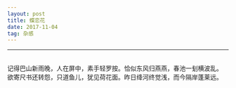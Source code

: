 ```yaml
---
layout: post
title: 蝶恋花
date: 2017-11-04
tag: 杂感
---
```


---


<br>
记得巴山新雨晚，人在屏中，素手轻罗按。恰似东风归燕燕，春池一刬横波乱。  
欲寄尺书还转怨，只道鱼儿，犹见荷花面。昨日绛河终觉浅，而今隔岸蓬莱远。


<br>

